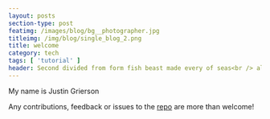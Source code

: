 ```yaml
---
layout: posts
section-type: post
featimg: /images/blog/bg__photographer.jpg
titleimg: /img/blog/single_blog_2.png
title: welcome
category: tech
tags: [ 'tutorial' ]
header: Second divided from form fish beast made every of seas<br /> all gathered us saying he our
---
```


My name is Justin Grierson

Any contributions, feedback or issues to the <a href="https://github.com/ju3tin" target="\_blank">repo</a> are more than welcome!